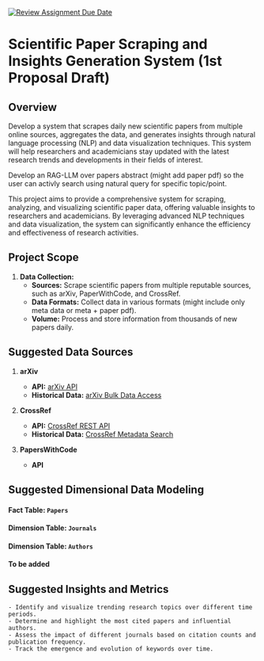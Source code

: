 [![Review Assignment Due Date](https://classroom.github.com/assets/deadline-readme-button-24ddc0f5d75046c5622901739e7c5dd533143b0c8e959d652212380cedb1ea36.svg)](https://classroom.github.com/a/1lXY_Wlg)



# Scientific Paper Scraping and Insights Generation System (1st Proposal Draft)

## Overview
Develop a system that scrapes daily new scientific papers from multiple online sources, aggregates the data, and generates insights through natural language processing (NLP) and data visualization techniques. This system will help researchers and academicians stay updated with the latest research trends and developments in their fields of interest.

Develop an RAG-LLM over papers abstract (might add paper pdf) so the user can activly search using natural query for specific topic/point.

This project aims to provide a comprehensive system for scraping, analyzing, and visualizing scientific paper data, offering valuable insights to researchers and academicians. By leveraging advanced NLP techniques and data visualization, the system can significantly enhance the efficiency and effectiveness of research activities.

## Project Scope

1. **Data Collection:**
   - **Sources:** Scrape scientific papers from multiple reputable sources, such as arXiv, PaperWithCode, and CrossRef.
   - **Data Formats:** Collect data in various formats (might include only meta data or meta + paper pdf).
   - **Volume:** Process and store information from thousands of new papers daily.

## Suggested Data Sources

1. **arXiv**
   - **API:** [arXiv API](https://arxiv.org/help/api/index)
   - **Historical Data:** [arXiv Bulk Data Access](https://arxiv.org/help/bulk_data)

2. **CrossRef**
   - **API:** [CrossRef REST API](https://www.crossref.org/services/metadata-delivery/rest-api/)
   - **Historical Data:** [CrossRef Metadata Search](https://search.crossref.org/)

3. **PapersWithCode**
   - **API** 

## Suggested Dimensional Data Modeling

#### Fact Table: `Papers`
#### Dimension Table: `Journals`
#### Dimension Table: `Authors`
#### To be added

## Suggested Insights and Metrics
    - Identify and visualize trending research topics over different time periods.
    - Determine and highlight the most cited papers and influential authors.
    - Assess the impact of different journals based on citation counts and publication frequency.
    - Track the emergence and evolution of keywords over time.



